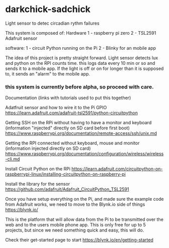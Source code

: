 # darkchick-sadchick
Light sensor to detec circadian rythm failures


This system is composed of:
Hardware
1 - raspberry pi zero
2 - TSL2591 Adafruit sensor

software:
1 - circuit Python running on the Pi
2 - Blinky for an mobile app


The idea of this project is pretty straight forward. Light sensor detects lux and python on the RPI counts time. this logs data every 10 min or so and sends it to a mobile app.
If the light is off or on for longer than it is supposed to, it sends an "alarm" to the mobile app.


### this system is currently before alpha, so proceed with care.


Documentation (links with tutorials used to put this together)

Adatfruit sensor  and how to wire it to the Pi GPIO https://learn.adafruit.com/adafruit-tsl2591/python-circuitpython


Getting SSH on the RPi without having to have a monitor and keyboard (information "injected" directly on SD card before first boot) https://www.raspberrypi.org/documentation/remote-access/ssh/unix.md


Getting the RPI connected without keyboard, mouse and monitor (information injected directly on SD card) https://www.raspberrypi.org/documentation/configuration/wireless/wireless-cli.md

Install Circuit Python on the RPi https://learn.adafruit.com/circuitpython-on-raspberrypi-linux/installing-circuitpython-on-raspberry-pi

Install the library for the sensor https://github.com/adafruit/Adafruit_CircuitPython_TSL2591

Once you have setup everything on the Pi, and made sure the example code from Adafruit works, we need to move to the Blynk.io side of things https://blynk.io/

This is the platform that will allow data from the Pi to be transmitted over the web and to the users mobile phone app. This is only free for up to 5 projects, but since we need something quick and easy, this will do.

Check their get-started page to start https://blynk.io/en/getting-started
